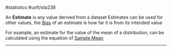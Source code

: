 #statistics 
#uoft/sta238 


An **Estimate** is any value derived from a dataset
Estimates can be used for other values, the [Bias](Bias.md) of an estimate is how far it is from its intended value

For example, an estimate for the value of the mean of a distribution, can be calculated using the equation of [Sample Mean](#^7b5944)

---